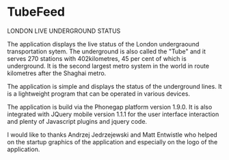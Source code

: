 TubeFeed
========

LONDON LIVE UNDERGROUND STATUS

The application displays the live status of the London undergraound transportation sytem.
The underground is also called the "Tube" and it serves 270 stations with 402kilometres, 45 per cent of which is 
underground. It is the second largest metro system in the world in route kilometres after the Shaghai metro. 

The application is simple and displays the status of the underground lines. It is a lightweight program that can be 
operated in various devices.

The application is build via the Phonegap platform version 1.9.0. It is also integrated with JQuery mobile version 1.1.1
for the user interface interaction and plenty of Javascript plugins and jquery code.

I would like to thanks Andrzej Jedrzejewski and Matt Entwistle who helped on the startup graphics of the application 
and especially on the logo of the application.


